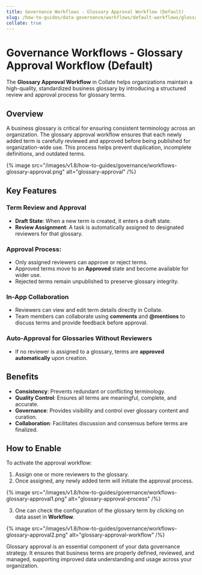 ```yaml
---
title: Governance Workflows - Glossary Approval Workflow (Default)
slug: /how-to-guides/data-governance/workflows/default-workflows/glossary-approval
collate: true
---
```


# Governance Workflows - Glossary Approval Workflow (Default)

The **Glossary Approval Workflow** in Collate helps organizations maintain a high-quality, standardized business glossary by introducing a structured review and approval process for glossary terms.

## Overview

A business glossary is critical for ensuring consistent terminology across an organization. The glossary approval workflow ensures that each newly added term is carefully reviewed and approved before being published for organization-wide use. This process helps prevent duplication, incomplete definitions, and outdated terms.

{% image src="/images/v1.8/how-to-guides/governance/workflows-glossary-approval.png" alt="glossary-approval" /%}

## Key Features

### Term Review and Approval

- **Draft State**: When a new term is created, it enters a draft state.
- **Review Assignment**: A task is automatically assigned to designated reviewers for that glossary.

### Approval Process:

- Only assigned reviewers can approve or reject terms.
- Approved terms move to an **Approved** state and become available for wider use.
- Rejected terms remain unpublished to preserve glossary integrity.

### In-App Collaboration

- Reviewers can view and edit term details directly in Collate.
- Team members can collaborate using **comments** and **@mentions** to discuss terms and provide feedback before approval.

### Auto-Approval for Glossaries Without Reviewers

- If no reviewer is assigned to a glossary, terms are **approved automatically** upon creation.

## Benefits

- **Consistency**: Prevents redundant or conflicting terminology.
- **Quality Control**: Ensures all terms are meaningful, complete, and accurate.
- **Governance**: Provides visibility and control over glossary content and curation.
- **Collaboration**: Facilitates discussion and consensus before terms are finalized.

## How to Enable

To activate the approval workflow:

1. Assign one or more reviewers to the glossary.
2. Once assigned, any newly added term will initiate the approval process.

{% image src="/images/v1.8/how-to-guides/governance/workflows-glossary-approval1.png" alt="glossary-approval-process" /%}

3. One can check the configuration of the glossary term by clicking on data asset in **Workflow**.

{% image src="/images/v1.8/how-to-guides/governance/workflows-glossary-approval2.png" alt="glossary-approval-workflow" /%}

Glossary approval is an essential component of your data governance strategy. It ensures that business terms are properly defined, reviewed, and managed, supporting improved data understanding and usage across your organization.

